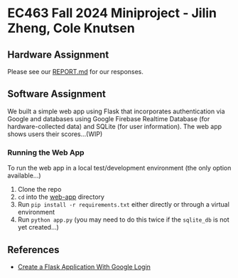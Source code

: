 # EC463 Fall 2024 Miniproject - Jilin Zheng, Cole Knutsen

## Hardware Assignment

Please see our [REPORT.md](./REPORT.md) for our responses.

## Software Assignment

We built a simple web app using Flask that incorporates authentication via Google and databases using Google Firebase Realtime Database (for hardware-collected data) and SQLite (for user information). The web app shows users their scores...(WIP)

### Running the Web App

To run the web app in a local test/development environment (the only option available...)

1. Clone the repo
2. `cd` into the [web-app](./web-app/) directory
3. Run `pip install -r requirements.txt` either directly or through a virtual environment
4. Run `python app.py` (you may need to do this twice if the `sqlite_db` is not yet created...)

## References

- [Create a Flask Application With Google Login](https://realpython.com/flask-google-login/)
